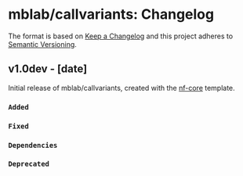 # mblab/callvariants: Changelog

The format is based on [Keep a Changelog](https://keepachangelog.com/en/1.0.0/)
and this project adheres to [Semantic Versioning](https://semver.org/spec/v2.0.0.html).

## v1.0dev - [date]

Initial release of mblab/callvariants, created with the [nf-core](https://nf-co.re/) template.

### `Added`

### `Fixed`

### `Dependencies`

### `Deprecated`
